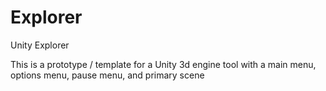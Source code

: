 # Explorer
Unity Explorer

This is a prototype / template for a Unity 3d engine tool with a main menu, options menu, pause menu, and primary scene

